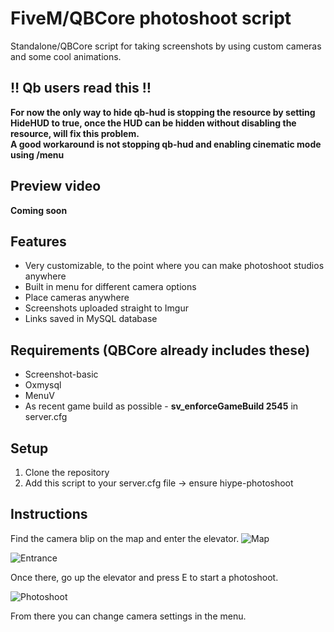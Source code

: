 # FiveM/QBCore photoshoot script
Standalone/QBCore script for taking screenshots by using custom cameras and some cool animations.

## ‼️ Qb users read this ‼️
**For now the only way to hide qb-hud is stopping the resource by setting HideHUD to true, once the HUD can be hidden without disabling the resource, will fix this problem.**<br>
**A good workaround is not stopping qb-hud and enabling cinematic mode using /menu**

## Preview video
**Coming soon**

## Features
* Very customizable, to the point where you can make photoshoot studios anywhere
* Built in menu for different camera options
* Place cameras anywhere
* Screenshots uploaded straight to Imgur
* Links saved in MySQL database

## Requirements (QBCore already includes these)
* Screenshot-basic
* Oxmysql
* MenuV
* As recent game build as possible - **sv_enforceGameBuild 2545** in server.cfg

## Setup
1. Clone the repository
2. Add this script to your server.cfg file -> ensure hiype-photoshoot

## Instructions
Find the camera blip on the map and enter the elevator.
![Map](https://i.imgur.com/gKrcjOq.png)

![Entrance](https://i.imgur.com/evfM7ud.png)

Once there, go up the elevator and press E to start a photoshoot.

![Photoshoot](https://i.imgur.com/VCN54oD.png)

From there you can change camera settings in the menu.